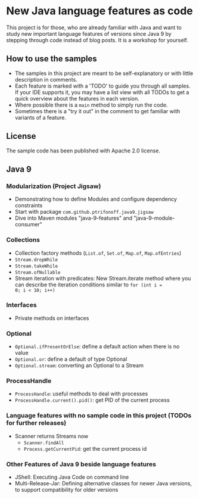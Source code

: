 # New Java language features as code 
This project is for those, who are already familiar with Java and want to study 
new important language features of versions since Java 9 by stepping through code
instead of blog posts. It is a workshop for yourself.

## How to use the samples
* The samples in this project are meant to be self-explanatory or with little
description in comments.
* Each feature is marked with a 'TODO' to guide you through
all samples. If your IDE supports it, you may have a list view with all TODOs to get
a quick overview about the features in each version.
* Where possible there is a <code>main</code> method to simply run the code.
* Sometimes there is a "try it out" in the comment to get familiar with variants of a
feature.

## License
The sample code has been published with Apache 2.0 license.

## Java 9
### Modularization (Project Jigsaw)
* Demonstrating how to define Modules and configure dependency constraints
* Start with package <code>com.github.ptrifonoff.java9.jigsaw</code>
* Dive into Maven modules "java-9-features" and "java-9-module-consumer"

### Collections
* Collection factory methods (<code>List.of</code>, <code>Set.of</code>, <code>Map.of</code>, <code>Map.ofEntries</code>)
* <code>Stream.dropWhile</code>
* <code>Stream.takeWhile</code>
* <code>Stream.ofNullable</code>
* Stream iteration with predicates: New Stream.iterate method where you can describe the iteration conditions similar to <code>for (int i = 0; i < 10; i++)</code>

### Interfaces
* Private methods on interfaces

### Optional
* <code>Optional.ifPresentOrElse</code>: define a default action when there is no value
* <code>Optional.or</code>: define a default of type Optional
* <code>Optional.stream</code>: converting an Optional to a Stream

### ProcessHandle
* <code>ProcessHandle</code>: useful methods to deal with processes
* <code>ProcessHandle.current().pid()</code>: get PID of the current process

### Language features with no sample code in this project (TODOs for further releases)
* Scanner returns Streams now
    * <code>Scanner.findAll</code>
    * <code>Process.getCurrentPid</code>: get the current process id

### Other Features of Java 9 beside language features
* JShell: Executing Java Code on command line
* Multi-Release-Jar: Defining alternative classes for newer Java versions, to support compatibility for older versions
